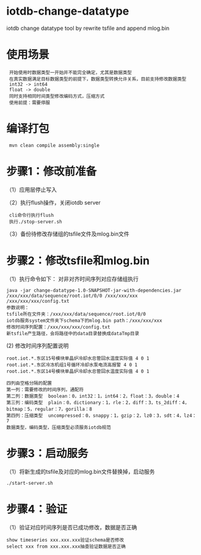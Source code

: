 # iotdb-change-datatype
iotdb change datatype tool by rewrite tsfile and append mlog.bin

# 使用场景
     
     开始使用时数据类型一开始并不能完全确定，尤其是数据类型
     在真实数据满足目标数据类型的前提下，数据类型转换允许关系，目前支持修改数据类型
     int32 -> int64
     float -> double
     同时支持相同时间类型修改编码方式，压缩方式
     使用前提：需要停服
     
# 编译打包
   
     mvn clean compile assembly:single 
     
# 步骤1：修改前准备
  （1）应用层停止写入 
   
  （2）执行flush操作，关闭iotdb server
   
     cli命令行执行flush
     执行./stop-server.sh
    
  （3）备份待修改存储组的tsfile文件及mlog.bin文件
    
    
#    步骤2：修改tsfile和mlog.bin
（1）执行命令如下：
    对非对齐时间序列对应存储组执行
    
    java -jar change-datatype-1.0-SNAPSHOT-jar-with-dependencies.jar /xxx/xxx/data/sequence/root.iot/0/0 /xxx/xxx/xxx  /xxx/xxx/xxx/config.txt
    参数说明：
    tsfile所在文件夹：/xxx/xxx/data/sequence/root.iot/0/0
    iotdb服务system文件夹下schema下的mlog.bin path：/xxx/xxx/xxx
    修改时间序列配置：/xxx/xxx/xxx/config.txt
    新tsfile产生路径，会将路径中的data目录替换成dataTmp目录
     
 (2) 修改时间序列配置说明
  
    root.iot.*.东区15号模块单晶炉冷却水总管回水温度实际值 4 0 1
    root.iot.*.东区冷冻机组1号循环冷却水泵电流高报警 4 0 1
    root.iot.*.东区14号模块单晶炉冷却水总管回水温度实际值 4 0 1

    四列由空格分隔的配置
    第一列：需要修改的时间序列，通配符
    第二列：数据类型  boolean：0，int32：1，int64：2，float：3，double：4
    第三列：编码类型  plain：0，dictionary：1，rle：2，diff：3，ts_2diff：4，bitmap：5，regular：7，gorilla：8
    第四列：压缩类型  uncompressed：0，snappy：1，gzip：2，lz0：3，sdt：4，lz4：7
    数据类型，编码类型，压缩类型必须服务iotdb规范  
    
    
 # 步骤3：启动服务
（1）将新生成的tsfile及对应的mlog.bin文件替换掉，启动服务

    ./start-server.sh

 # 步骤4：验证
（1）验证对应时间序列是否已成功修改，数据是否正确

    show timeseries xxx.xxx.xxx验证schema是否修改
    select xxx from xxx.xxx.xxx抽查验证数据是否正确 
